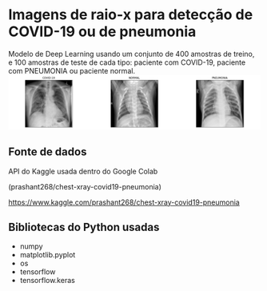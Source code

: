 # Imagens de raio-x para detecção de COVID-19 ou de pneumonia
Modelo de Deep Learning usando um conjunto de 400 amostras de treino, e 100 amostras de teste de cada tipo: paciente com COVID-19, paciente com PNEUMONIA ou paciente normal.
![Screenshot](Screenshot_254.png)

## Fonte de dados
API do Kaggle usada dentro do Google Colab 

(prashant268/chest-xray-covid19-pneumonia)

https://www.kaggle.com/prashant268/chest-xray-covid19-pneumonia

## Bibliotecas do Python usadas
- numpy
- matplotlib.pyplot
- os
- tensorflow
- tensorflow.keras
